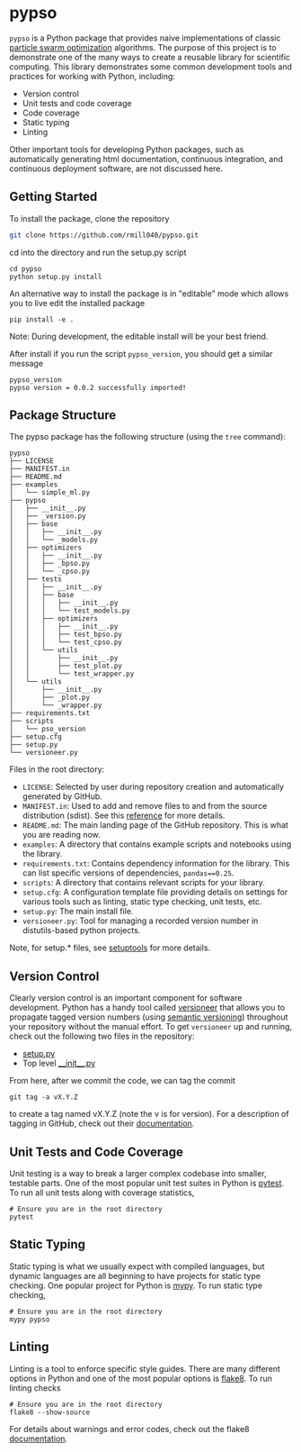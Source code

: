 # pypso

`pypso` is a Python package that provides naive implementations of classic [particle swarm optimization](https://en.wikipedia.org/wiki/Particle_swarm_optimization) algorithms. The purpose of this project is to demonstrate one of the many ways to create a reusable library for scientific computing. This library demonstrates some common development tools and practices for working with Python, including:
- Version control
- Unit tests and code coverage
- Code coverage
- Static typing
- Linting

Other important tools for developing Python packages, such as automatically generating html documentation, continuous integration, and continuous deployment software, are not discussed here.

## Getting Started

To install the package, clone the repository
```bash
git clone https://github.com/rmill040/pypso.git
```
cd into the directory and run the setup.py script
```
cd pypso
python setup.py install
```
An alternative way to install the package is in "editable" mode which allows you to live edit the installed package
```cd pypso
pip install -e .
```
Note: During development, the editable install will be your best friend.

After install if you run the script `pypso_version`, you should get a similar message
```
pypso_version
pypso version = 0.0.2 successfully imported!
```

## Package Structure
The pypso package has the following structure (using the `tree` command):
```
pypso
├── LICENSE
├── MANIFEST.in
├── README.md
├── examples
│   └── simple_ml.py
├── pypso
│   ├── __init__.py
│   ├── _version.py
│   ├── base
│   │   ├── __init__.py
│   │   └── _models.py
│   ├── optimizers
│   │   ├── __init__.py
│   │   ├── _bpso.py
│   │   └── _cpso.py
│   ├── tests
│   │   ├── __init__.py
│   │   ├── base
│   │   │   ├── __init__.py
│   │   │   └── test_models.py
│   │   ├── optimizers
│   │   │   ├── __init__.py
│   │   │   ├── test_bpso.py
│   │   │   └── test_cpso.py
│   │   └── utils
│   │       ├── __init__.py
│   │       ├── test_plot.py
│   │       └── test_wrapper.py
│   └── utils
│       ├── __init__.py
│       ├── _plot.py
│       └── _wrapper.py
├── requirements.txt
├── scripts
│   └── pso_version
├── setup.cfg
├── setup.py
└── versioneer.py
```
Files in the root directory:
* `LICENSE`: Selected by user during repository creation and automatically generated by GitHub.
* `MANIFEST.in`: Used to add and remove files to and from the source distribution (sdist). See this [reference](https://packaging.python.org/guides/using-manifest-in/) for more details.
* `README.md`: The main landing page of the GitHub repository. This is what you are reading now.
* `examples`: A directory that contains example scripts and notebooks using the library.
* `requirements.txt`: Contains dependency information for the library. This can list specific versions of dependencies, `pandas==0.25`.
* `scripts`: A directory that contains relevant scripts for your library.
* `setup.cfg`: A configuration template file providing details on settings for various tools such as linting, static type checking, unit tests, etc.
* `setup.py`: The main install file.
* `versioneer.py`: Tool for managing a recorded version number in distutils-based python projects.

Note, for setup.* files, see [setuptools](https://setuptools.readthedocs.io/en/latest/setuptools.html) for more details.

## Version Control
Clearly version control is an important component for software development. Python has a handy tool called [versioneer](https://github.com/warner/python-versioneer) that allows you to propagate tagged version numbers (using [semantic versioning](https://semver.org/)) throughout your repository without the manual effort. To get `versioneer` up and running, check out the following two files in the repository:
* [setup.py](https://github.com/rmill040/pypso/blob/master/setup.py)
* Top level [\_\_init\_\_.py](https://github.com/rmill040/pypso/blob/master/pypso/__init__.py)

From here, after we commit the code, we can tag the commit
```
git tag -a vX.Y.Z
```
to create a tag named vX.Y.Z (note the v is for version). For a description of tagging in GitHub, check out their [documentation](https://git-scm.com/book/en/v2/Git-Basics-Tagging).

## Unit Tests and Code Coverage
Unit testing is a way to break a larger complex codebase into smaller, testable parts. One of the most popular unit test suites in Python is [pytest](https://docs.pytest.org/en/latest/). To run all unit tests along with coverage statistics,
```
# Ensure you are in the root directory
pytest
```

## Static Typing
Static typing is what we usually expect with compiled languages, but dynamic languages are all beginning to have projects for static type checking. One popular project for Python is [mypy](https://mypy.readthedocs.io/en/latest/). To run static type checking,
```
# Ensure you are in the root directory
mypy pypso
```

## Linting
Linting is a tool to enforce specific style guides. There are many different options in Python and one of the most popular options is [flake8](http://flake8.pycqa.org/en/latest/). To run linting checks
```
# Ensure you are in the root directory
flake8 --show-source
```
For details about warnings and error codes, check out the flake8 [documentation](http://flake8.pycqa.org/en/2.6.0/warnings.html#error-codes).